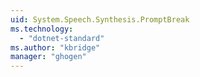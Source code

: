 ```yaml
---
uid: System.Speech.Synthesis.PromptBreak
ms.technology: 
  - "dotnet-standard"
ms.author: "kbridge"
manager: "ghogen"
---
```

